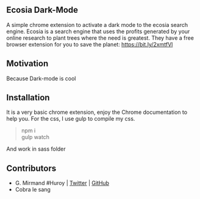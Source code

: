 ## Ecosia Dark-Mode

A simple chrome extension to activate a dark mode to the ecosia search engine. Ecosia is a search engine that uses the profits generated by your online research to plant trees where the need is greatest.
They have a free browser extension for you to save the planet: https://bit.ly/2xmtfVl

## Motivation

Because Dark-mode is cool

## Installation

It is a very basic chrome extension, enjoy the Chrome documentation to help you. For the css, I use gulp to compile my css.


> npm i  
gulp watch

And work in sass folder

## Contributors

* G. Mirmand #Huroy | [Twitter](https://twitter.com/Huroyy) | [GitHub](https://github.com/gmirmand)  
* Cobra le sang